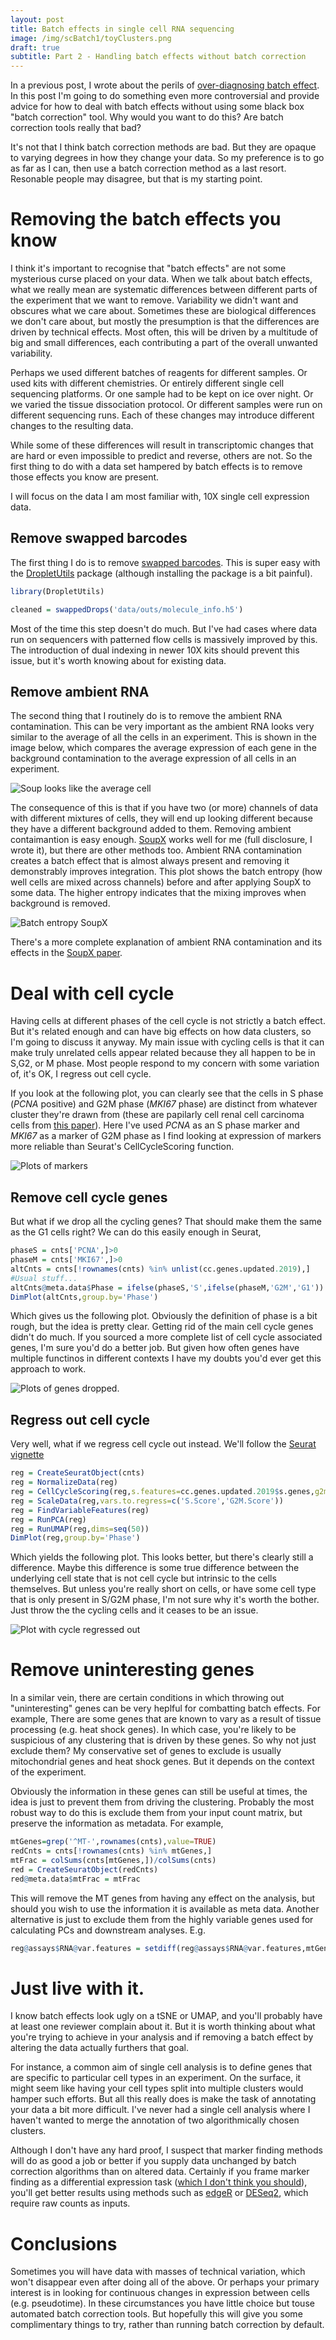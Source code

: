 ```yaml
---
layout: post
title: Batch effects in single cell RNA sequencing 
image: /img/scBatch1/toyClusters.png
draft: true
subtitle: Part 2 - Handling batch effects without batch correction
---
```


In a previous post, I wrote about the perils of [over-diagnosing batch effect](https://constantamateur.github.io/2020-06-09-scBatch1/).  In this post I'm going to do something even more controversial and provide advice for how to deal with batch effects without using some black box "batch correction" tool.  Why would you want to do this?  Are batch correction tools really that bad?

It's not that I think batch correction methods are bad.  But they are opaque to varying degrees in how they change your data.  So my preference is to go as far as I can, then use a batch correction method as a last resort.  Resonable people may disagree, but that is my starting point.

# Removing the batch effects you know

I think it's important to recognise that "batch effects" are not some mysterious curse placed on your data.  When we talk about batch effects, what we really mean are systematic differences between different parts of the experiment that we want to remove.  Variability we didn't want and obscures what we care about.  Sometimes these are biological differences we don't care about, but mostly the presumption is that the differences are driven by technical effects.  Most often, this will be driven by a multitude of big and small differences, each contributing a part of the overall unwanted variability.

Perhaps we used different batches of reagents for different samples.  Or used kits with different chemistries.  Or entirely different single cell sequencing platforms.  Or one sample had to be kept on ice over night.  Or we varied the tissue dissociation protocol.  Or different samples were run on different sequencing runs.  Each of these changes may introduce different changes to the resulting data.

While some of these differences will result in transcriptomic changes that are hard or even impossible to predict and reverse, others are not.  So the first thing to do with a data set hampered by batch effects is to remove those effects you know are present.

I will focus on the data I am most familiar with, 10X single cell expression data.  

## Remove swapped barcodes

The first thing I do is to remove [swapped barcodes](https://www.nature.com/articles/s41467-018-05083-x).  This is super easy with the [DropletUtils](https://rdrr.io/github/MarioniLab/DropletUtils/man/swappedDrops.html) package (although installing the package is a bit painful).

```R
library(DropletUtils)

cleaned = swappedDrops('data/outs/molecule_info.h5')
```

Most of the time this step doesn't do much.  But I've had cases where data run on sequencers with patterned flow cells is massively improved by this.  The introduction of dual indexing in newer 10X kits should prevent this issue, but it's worth knowing about for existing data.

## Remove ambient RNA

The second thing that I routinely do is to remove the ambient RNA contamination.  This can be very important as the ambient RNA looks very similar to the average of all the cells in an experiment.  This is shown in the image below, which compares the average expression of each gene in the background contamination to the average expression of all cells in an experiment.

![Soup looks like the average cell]({{"/img/scBatch2/idealCorrelation_10X.png}}")

The consequence of this is that if you have two (or more) channels of data with different mixtures of cells, they will end up looking different because they have a different background added to them.  Removing ambient contaimantion is easy enough.  [SoupX](https://github.com/constantAmateur/SoupX) works well for me (full disclosure, I wrote it), but there are other methods too.  Ambient RNA contamination creates a batch effect that is almost always present and removing it demonstrably improves integration.  This plot shows the batch entropy (how well cells are mixed across channels) before and after applying SoupX to some data.  The higher entropy indicates that the mixing improves when background is removed.

![Batch entropy SoupX]({{"/img/scBatch2/Tumour_entropy.png"}})

There's a more complete explanation of ambient RNA contamination and its effects in the [SoupX paper](https://doi.org/10.1101/303727).

# Deal with cell cycle

Having cells at different phases of the cell cycle is not strictly a batch effect.  But it's related enough and can have big effects on how data clusters, so I'm going to discuss it anyway.  My main issue with cycling cells is that it can make truly unrelated cells appear related because they all happen to be in S,G2, or M phase.  Most people respond to my concern with some variation of, it's OK, I regress out cell cycle.

If you look at the following plot, you can clearly see that the cells in  S phase (_PCNA_ positive) and G2M phase (_MKI67_ phase) are distinct from whatever cluster they're drawn from (these are papilarly cell renal cell carcinoma cells from [this paper](https://science.sciencemag.org/content/361/6402/594)).  Here I've used _PCNA_ as an S phase marker and _MKI67_ as a marker of G2M phase as I find looking at expression of markers more reliable than Seurat's CellCycleScoring function.

![Plots of markers]({{"/img/scBatch2/cellCycleMarkers.png"}})

## Remove cell cycle genes

But what if we drop all the cycling genes?  That should make them the same as the G1 cells right?  We can do this easily enough in Seurat,

```R
phaseS = cnts['PCNA',]>0
phaseM = cnts['MKI67',]>0
altCnts = cnts[!rownames(cnts) %in% unlist(cc.genes.updated.2019),]
#Usual stuff...
altCnts@meta.data$Phase = ifelse(phaseS,'S',ifelse(phaseM,'G2M','G1'))
DimPlot(altCnts,group.by='Phase')
```

Which gives us the following plot.  Obviously the definition of phase is a bit rough, but the idea is pretty clear.  Getting rid of the main cell cycle genes didn't do much.  If you sourced a more complete list of cell cycle associated genes, I'm sure you'd do a better job.  But given how often genes have multiple functinos in different contexts I have my doubts you'd ever get this approach to work.

![Plots of genes dropped.]({{"/img/scBatch2/cellCycleDropped.png"}})

## Regress out cell cycle

Very well, what if we regress cell cycle out instead.  We'll follow the [Seurat vignette](https://satijalab.org/seurat/v3.1/cell_cycle_vignette.html) 

```R
reg = CreateSeuratObject(cnts)
reg = NormalizeData(reg)
reg = CellCycleScoring(reg,s.features=cc.genes.updated.2019$s.genes,g2m.features=cc.genes.updated.2019$g2m.genes)
reg = ScaleData(reg,vars.to.regress=c('S.Score','G2M.Score'))
reg = FindVariableFeatures(reg)
reg = RunPCA(reg)
reg = RunUMAP(reg,dims=seq(50))
DimPlot(reg,group.by='Phase')
```

Which yields the following plot.  This looks better, but there's clearly still a difference.  Maybe this difference is some true difference between the underlying cell state that is not cell cycle but intrinsic to the cells themselves.  But unless you're really short on cells, or have some cell type that is only present in S/G2M phase, I'm not sure why it's worth the bother.  Just throw the the cycling cells and it ceases to be an issue.

![Plot with cycle regressed out]({{"/img/scBatch2/cellCycleRegressed.png"}})

# Remove uninteresting genes

In a similar vein, there are certain conditions in which throwing out "uninteresting" genes can be very heplful for combatting batch effects.  For example, There are some genes that are known to vary as a result of tissue processing (e.g. heat shock genes).  In which case, you're likely to be suspicious of any clustering that is driven by these genes.  So why not just exclude them?  My conservative set of genes to exclude is usually mitochondrial genes and heat shock genes.  But it depends on the context of the experiment.

Obviously the information in these genes can still be useful at times, the idea is just to prevent them from driving the clustering.  Probably the most robust way to do this is exclude them from your input count matrix, but preserve the information as metadata.  For example,

```R
mtGenes=grep('^MT-',rownames(cnts),value=TRUE)
redCnts = cnts[!rownames(cnts) %in% mtGenes,]
mtFrac = colSums(cnts[mtGenes,])/colSums(cnts)
red = CreateSeuratObject(redCnts)
red@meta.data$mtFrac = mtFrac
```

This will remove the MT genes from having any effect on the analysis, but should you wish to use the information it is available as meta data.  Another alternative is just to exclude them from the highly variable genes used for calculating PCs and downstream analyses.  E.g.

```R
reg@assays$RNA@var.features = setdiff(reg@assays$RNA@var.features,mtGenes)
```

# Just live with it.

I know batch effects look ugly on a tSNE or UMAP, and you'll probably have at least one reviewer complain about it.  But it is worth thinking about what you're trying to achieve in your analysis and if removing a batch effect by altering the data actually furthers that goal.  

For instance, a common aim of single cell analysis is to define genes that are specific to particular cell types in an experiment.  On the surface, it might seem like having your cell types split into multiple clusters would hamper such efforts.  But all this really does is make the task of annotating your data a bit more difficult.  I've never had a single cell analysis where I haven't wanted to merge the annotation of two algorithmically chosen clusters.

Although I don't have any hard proof, I suspect that marker finding methods will do as good a job or better if you supply data unchanged by batch correction algorithms than on altered data.  Certainly if you frame marker finding as a differential expression task ([which I don't think you should](https://constantamateur.github.io/2020-04-10-scDE/)), you'll get better results using methods such as [edgeR](http://bioconductor.org/packages/release/bioc/html/edgeR.html) or [DESeq2](https://bioconductor.org/packages/release/bioc/html/DESeq2.html), which require raw counts as inputs.

# Conclusions

Sometimes you will have data with masses of technical variation, which won't disappear even after doing all of the above.  Or perhaps your primary interest is in looking for continuous changes in expression between cells (e.g. pseudotime).  In these circumstances you have little choice but touse automated batch correction tools.  But hopefully this will give you some complimentary things to try, rather than running batch correction by default.

